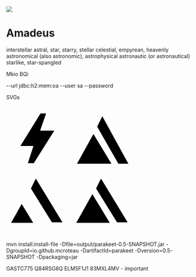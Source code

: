 ﻿<img src="https://amadeus.social/o/images/icon.png"/>

# Amadeus

interstellar
astral, star, starry, stellar
celestial, empyrean, heavenly
astronomical (also astronomic), astrophysical
astronautic (or astronautical)
starlike, star-spangled


Mkio
BQi

<bean depends-on="dataSource" class="org.springframework.beans.factory.config.MethodInvokingBean">
    <property name="targetClass" value="org.hsqldb.util.DatabaseManagerSwing" />
    <property name="targetMethod" value="main" />
    <property name="arguments">
        <list>
            <value>--url</value>
            <!-- <value>jdbc:hsqldb:memory:oa</value> -->
            <value>jdbc:h2:mem:oa</value>
            <value>--user</value>
            <value>sa</value>
            <value>--password</value>
            <value></value>
        </list>
    </property>
</bean>

SVGs

<svg id="amadeus-logo" xmlns="http://www.w3.org/2000/svg" viewBox="0 0 171 171" width="171" height="171">
    <path d="M73 108L38 108L92 21L107 21L91 67L129 67L74 154L58 154L73 108Z"/>
</svg>
<svg xmlns="http://www.w3.org/2000/svg" viewBox="0 0 171 171" width="171" height="171">
    <path d="M107.63 155.5L59.18 76.1L15 155.5L107.65 155.5" />
    <path d="M126.15 155.5L153 155.5L83.05 28.62L69.17 56.21L126.15 155.5Z" />
</svg>
<svg id="amadeus-logo" xmlns="http://www.w3.org/2000/svg" viewBox="0 0 171 171" width="171" height="171">
    <path id="Shape 8 copy" class="shp1" d="M13.79 139.61L72.33 139.61L41.48 88.98L13 139.61L13.79 139.61Z" />
    <path id="Shape 8" class="shp1" d="M122.63 138.32L151 138.32L80.07 22.24L78.78 22.24L66.26 47.68L122.63 138.32Z" />
</svg>
<svg id="amadeus-logo" xmlns="http://www.w3.org/2000/svg" viewBox="0 0 171 171" width="171" height="171">
<path d="M14.2 139.61L103 139.61L56.2 62.82L13 139.61L14.2 139.61Z" />
<path d="M122.63 138.32L151 138.32L80.07 22.24L78.78 22.24L66.26 47.68L122.63 138.32Z" />
</svg>
                
                
mvn install:install-file -Dfile=output/parakeet-0.5-SNAPSHOT.jar -DgroupId=io.github.mcroteau -DartifactId=parakeet -Dversion=0.5-SNAPSHOT -Dpackaging=jar



GASTC775
Q84RSG8Q
ELM5F1J1
83MXL4MV - important